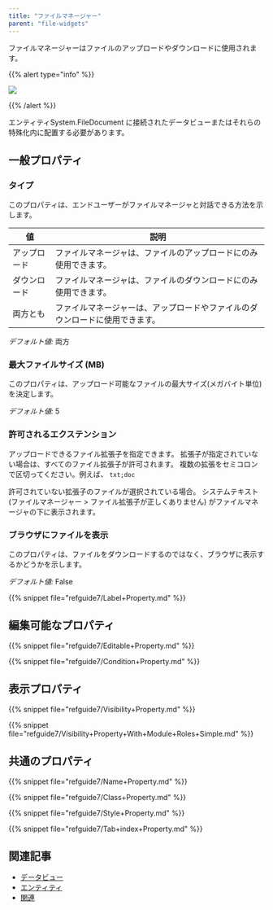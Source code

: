 ```yaml
---
title: "ファイルマネージャー"
parent: "file-widgets"
---
```



ファイルマネージャーはファイルのアップロードやダウンロードに使用されます。

{{% alert type="info" %}}

![](attachments/pages/file-manager.png)

{{% /alert %}}

エンティティSystem.FileDocument に接続されたデータビューまたはそれらの特殊化内に配置する必要があります。

## 一般プロパティ

### タイプ

このプロパティは、エンドユーザーがファイルマネージャと対話できる方法を示します。

| 値      | 説明                                     |
| ------ | -------------------------------------- |
| アップロード | ファイルマネージャは、ファイルのアップロードにのみ使用できます。       |
| ダウンロード | ファイルマネージャは、ファイルのダウンロードにのみ使用できます。       |
| 両方とも   | ファイルマネージャーは、アップロードやファイルのダウンロードに使用できます。 |

_デフォルト値:_ 両方

### 最大ファイルサイズ (MB)

このプロパティは、アップロード可能なファイルの最大サイズ(メガバイト単位)を決定します。

_デフォルト値:_ 5

### 許可されるエクステンション

アップロードできるファイル拡張子を指定できます。 拡張子が指定されていない場合は、すべてのファイル拡張子が許可されます。 複数の拡張をセミコロンで区切ってください。例えば、 `txt;doc`

許可されていない拡張子のファイルが選択されている場合。 システムテキスト (ファイルマネージャー > ファイル拡張子が正しくありません) がファイルマネージャの下に表示されます。

### ブラウザにファイルを表示

このプロパティは、ファイルをダウンロードするのではなく、ブラウザに表示するかどうかを示します。

_デフォルト値:_ False

{{% snippet file="refguide7/Label+Property.md" %}}

## 編集可能なプロパティ

{{% snippet file="refguide7/Editable+Property.md" %}}

{{% snippet file="refguide7/Condition+Property.md" %}}

## 表示プロパティ

{{% snippet file="refguide7/Visibility+Property.md" %}}

{{% snippet file="refguide7/Visibility+Property+With+Module+Roles+Simple.md" %}}

## 共通のプロパティ

{{% snippet file="refguide7/Name+Property.md" %}}

{{% snippet file="refguide7/Class+Property.md" %}}

{{% snippet file="refguide7/Style+Property.md" %}}

{{% snippet file="refguide7/Tab+index+Property.md" %}}

## 関連記事

*   [データビュー](data-view)
*   [エンティティ](エンティティ)
*   [関連](関連)

